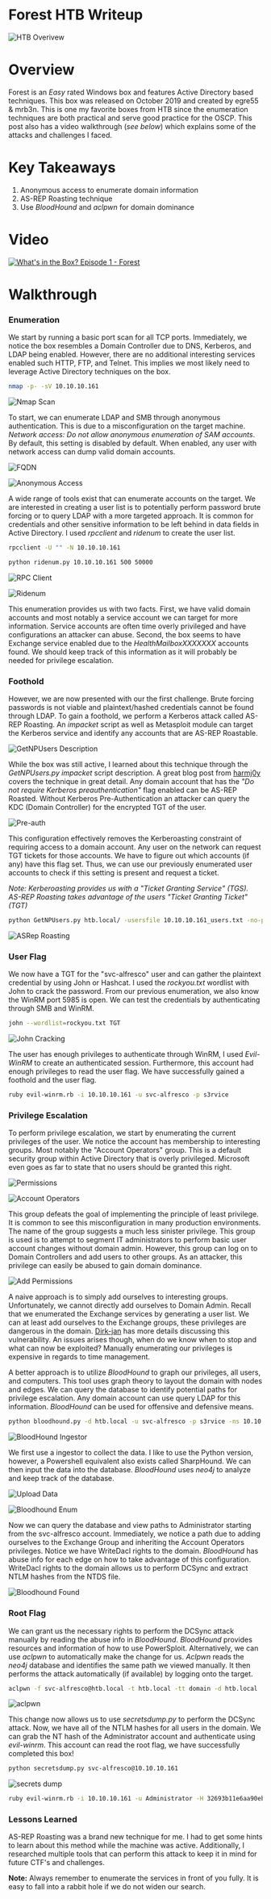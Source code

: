 # Forest HTB Writeup 
![HTB Overivew](/assets/forest/forest-overview2.png)
# Overview
Forest is an *Easy* rated Windows box and features Active Directory based techniques. This box was released on October 2019 and created by egre55 & mrb3n. This is one my favorite boxes from HTB since the enumeration techniques are both practical and serve good practice for the OSCP. This post also has a video walkthrough (*see below*) which explains some of the attacks and challenges I faced.



# Key Takeaways
1. Anonymous access to enumerate domain information
2. AS-REP Roasting technique 
3. Use *BloodHound* and *aclpwn* for domain dominance 


# Video

[![What's in the Box? Episode 1 - Forest](http://img.youtube.com/vi/jG17mlrlMOg/0.jpg)](https://www.youtube.com/watch?v=jG17mlrlMOgE)


# Walkthrough 

### Enumeration

We start by running a basic port scan for all TCP ports. Immediately, we notice the box resembles a Domain Controller due to DNS, Kerberos, and LDAP being enabled. However, there are no additional interesting services enabled such HTTP, FTP, and Telnet. This implies we most likely need to leverage Active Directory techniques on the box. 
```bash
nmap -p- -sV 10.10.10.161 
``` 
![Nmap Scan](/assets/forest/nmap.png)

To start, we can enumerate LDAP and SMB through anonymous authentication. This is due to a misconfiguration on the target machine. *Network access: Do not allow anonymous enumeration of SAM accounts*. By default, this setting is disabled by default. When enabled, any user with network access can dump valid domain accounts. 

![FQDN](/assets/forest/fqdn.png)

![Anonymous Access](/assets/forest/anonymous.png)

A wide range of tools exist that can enumerate accounts on the target. We are interested in creating a user list is to potentially perform password brute forcing or to query LDAP with a more targeted approach. It is common for credentials and other sensitive information to be left behind in data fields in Active Directory. I used *rpcclient* and *ridenum* to create the user list. 
```bash
rpcclient -U "" -N 10.10.10.161
``` 
```bash
python ridenum.py 10.10.10.161 500 50000 
``` 
![RPC Client](/assets/forest/rpcclientII.png)

![Ridenum](/assets/forest/ridenum.png)

This enumeration provides us with two facts. First, we have valid domain accounts and most notably a service account we can target for more information. Service accounts are often time overly privileged and have configurations an attacker can abuse. Second, the box seems to have Exchange service enabled due to the *HealthMailboxXXXXXXX* accounts found. We should keep track of this information as it will probably be needed for privilege escalation. 

### Foothold

However, we are now presented with our the first challenge. Brute forcing passwords is not viable and plaintext/hashed credentials cannot be found through LDAP. To gain a foothold, we perform a Kerberos attack called AS-REP Roasting. An *impacket* script as well as Metasploit module can target the Kerberos service and identify any accounts that are AS-REP Roastable. 


![GetNPUsers Description](/assets/forest/getnpuser-desc.png)

While the box was still active, I learned about this technique through the *GetNPUsers.py* *impacket* script description. A great blog post from [harmj0y](https://www.harmj0y.net/blog/activedirectory/roasting-as-reps/) covers the technique in great detail. Any domain account that has the *"Do not require Kerberos preauthentication"* flag enabled can be AS-REP Roasted. Without Kerberos Pre-Authentication an attacker can query the KDC (Domain Controller) for the encrypted TGT of the user. 

![Pre-auth](/assets/forest/preauth.png)

This configuration effectively removes the Kerberoasting constraint of requiring access to a domain account. Any user on the network can request TGT tickets for those accounts. We have to figure out which accounts (if any) have this flag set. Thus, we can use our previously enumerated user accounts to check if this setting is present and request a ticket. 

*Note: Kerberoasting provides us with a "Ticket Granting Service" (TGS). AS-REP Roasting takes advantage of the users "Ticket Granting Ticket" (TGT)*
```bash
python GetNPUsers.py htb.local/ -usersfile 10.10.10.161_users.txt -no-pass -request 
``` 
![ASRep Roasting](/assets/forest/asrep.png)

### User Flag

We now have a TGT for the "svc-alfresco" user and can gather the plaintext credential by using John or Hashcat. I used the *rockyou.txt* wordlist with John to crack the password. From our previous enumeration, we also know the WinRM port 5985 is open. We can test the credentials by authenticating through SMB and WinRM. 

```bash
john --wordlist=rockyou.txt TGT
``` 
![John Cracking](/assets/forest/john-crack.png)

The user has enough privileges to authenticate through WinRM, I used *Evil-WinRM* to create an authenticated session. Furthermore, this account had enough privileges to read the user flag. We have successfully gained a foothold and the user flag. 
```bash
ruby evil-winrm.rb -i 10.10.10.161 -u svc-alfresco -p s3rvice
``` 
### Privilege Escalation

To perform privilege escalation, we start by enumerating the current privileges of the user. We notice the account has membership to interesting groups. Most notably the "Account Operators" group. This is a default security group within Active Directory that is overly privileged. Microsoft even goes as far to state that no users should be granted this right. 

![Permissions](/assets/forest/permissions.png)

![Account Operators](/assets/forest/account-operators-note.png)

This group defeats the goal of implementing the principle of least privilege. It is common to see this misconfiguration in many production environments. The name of the group suggests a much less sinister privilege. This group is used is to attempt to segment IT administrators to perform basic user account changes without domain admin. However, this group can log on to Domain Controllers and add users to other groups. As an attacker, this privilege can easily be abused to gain domain dominance. 

![Add Permissions](/assets/forest/adding-permissions.png)

A naive approach is to simply add ourselves to interesting groups. Unfortunately, we cannot directly add ourselves to Domain Admin. Recall that we enumerated the Exchange services by generating a user list. We can at least add ourselves to the Exchange groups, these privileges are dangerous in the domain. [Dirk-jan](https://dirkjanm.io/abusing-exchange-one-api-call-away-from-domain-admin/) has more details discussing this vulnerability. An issues arises though, when do we know when to stop and what can now be exploited? Manually enumerating our privileges is expensive in regards to time management. 

 A better approach is to utilize *BloodHound* to graph our privileges, all users, and computers. This tool uses graph theory to layout the domain with nodes and edges. We can query the database to identify potential paths for privilege escalation. Any domain account can use query LDAP for this information. *BloodHound* can be used for offensive and defensive means. 

```bash
python bloodhound.py -d htb.local -u svc-alfresco -p s3rvice -ns 10.10.10.161 --dns-tcp 
``` 

![BloodHound Ingestor](/assets/forest/bloodhound-gather.png)

We first use a ingestor to collect the data. I like to use the Python version, however, a Powershell equivalent also exists called SharpHound. We can then input the data into the database. *BloodHound* uses *neo4j* to analyze and keep track of the database. 

![Upload Data](/assets/forest/upload-data.png)

![Bloodhound Enum](/assets/forest/bloodhound-check.png)

Now we can query the database and view paths to Administrator starting from the svc-alfresco account. Immediately, we notice a path due to adding ourselves to the Exchange Group and inheriting the Account Operators privileges. Notice we have WriteDacl rights to the domain. *BloodHound*  has abuse info for each edge on how to take advantage of this configuration. WriteDacl rights to the domain allows us to perform DCSync and extract NTLM hashes from the NTDS file. 

![Bloodhound Found](/assets/forest/write-dacl.png)

### Root Flag

We can grant us the necessary rights to perform the DCSync attack manually by reading the abuse info in *BloodHound*. *BloodHound* provides resources and information of how to use PowerSploit. Alternatively, we can use *aclpwn* to automatically make the change for us. *Aclpwn* reads the *neo4j* database and identifies the same path we viewed manually. It then performs the attack automatically (if available) by logging onto the target. 

```bash
aclpwn -f svc-alfresco@htb.local -t htb.local -tt domain -d htb.local
``` 

![aclpwn](/assets/forest/acl-pwn-granted.png)
 
 This change now allows us to use *secretsdump.py* to perform the DCSync attack. Now, we have all of the NTLM hashes for all users in the domain. We can grab the NT hash of the Administrator account and authenticate using *evil-winrm*. This account can read the root flag, we have successfully completed this box!
```bash
python secretsdump.py svc-alfresco@10.10.10.161
``` 
![secrets dump](/assets/forest/secretsdump.png)
```bash
ruby evil-winrm.rb -i 10.10.10.161 -u Administrator -H 32693b11e6aa90eb43d32c72a07ceea6
``` 

### Lessons Learned
AS-REP Roasting was a brand new technique for me. I had to get some hints to learn about this method while the machine was active. Additionally, I researched multiple tools that can perform this attack to keep it in mind for future CTF's and challenges. 

**Note:** Always remember to enumerate the services in front of you fully. It is easy to fall into a rabbit hole if we do not widen our search.

